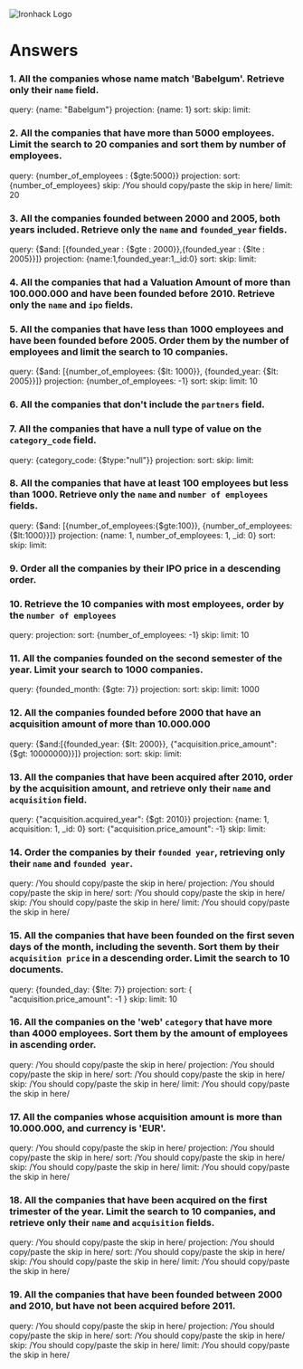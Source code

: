 ![Ironhack Logo](https://i.imgur.com/1QgrNNw.png)

# Answers

### 1. All the companies whose name match 'Babelgum'. Retrieve only their `name` field.

query: {name: "Babelgum"}
projection: {name: 1}
sort: 
skip: 
limit: 

### 2. All the companies that have more than 5000 employees. Limit the search to 20 companies and sort them by **number of employees**.

query: {number_of_employees : {$gte:5000}}
projection:
sort: {number_of_employees}
skip: /You should copy/paste the skip in here/
limit: 20

### 3. All the companies founded between 2000 and 2005, both years included. Retrieve only the `name` and `founded_year` fields.

query: {$and: [{founded_year : {$gte : 2000}},{founded_year : {$lte : 2005}}]}
projection: {name:1,founded_year:1,_id:0}
sort: 
skip: 
limit: 

### 4. All the companies that had a Valuation Amount of more than 100.000.000 and have been founded before 2010. Retrieve only the `name` and `ipo` fields.

<!-- Your Code Goes Here -->

### 5. All the companies that have less than 1000 employees and have been founded before 2005. Order them by the number of employees and limit the search to 10 companies.

query: {$and: [{number_of_employees: {$lt: 1000}}, {founded_year: {$lt: 2005}}]}
projection: {number_of_employees: -1}
sort: 
skip: 
limit: 10

### 6. All the companies that don't include the `partners` field.

<!-- Your Code Goes Here -->

### 7. All the companies that have a null type of value on the `category_code` field.

query: {category_code: {$type:"null"}}
projection: 
sort: 
skip: 
limit: 

### 8. All the companies that have at least 100 employees but less than 1000. Retrieve only the `name` and `number of employees` fields.

query: {$and: [{number_of_employees:{$gte:100}}, {number_of_employees:{$lt:1000}}]}
projection: {name: 1, number_of_employees: 1, _id: 0}
sort: 
skip: 
limit: 

### 9. Order all the companies by their IPO price in a descending order.



### 10. Retrieve the 10 companies with most employees, order by the `number of employees`

query: 
projection: 
sort: {number_of_employees: -1}
skip: 
limit: 10

### 11. All the companies founded on the second semester of the year. Limit your search to 1000 companies.

query: {founded_month: {$gte: 7}}
projection: 
sort: 
skip: 
limit: 1000

### 12. All the companies founded before 2000 that have an acquisition amount of more than 10.000.000

query: {$and:[{founded_year: {$lt: 2000}}, {"acquisition.price_amount": {$gt: 10000000}}]}
projection: 
sort: 
skip: 
limit: 

### 13. All the companies that have been acquired after 2010, order by the acquisition amount, and retrieve only their `name` and `acquisition` field.

query: {"acquisition.acquired_year": {$gt: 2010}}
projection: {name: 1, acquisition: 1, _id: 0}
sort: {"acquisition.price_amount": -1}
skip: 
limit: 

### 14. Order the companies by their `founded year`, retrieving only their `name` and `founded year`.

query: /You should copy/paste the skip in here/
projection: /You should copy/paste the skip in here/
sort: /You should copy/paste the skip in here/
skip: /You should copy/paste the skip in here/
limit: /You should copy/paste the skip in here/

### 15. All the companies that have been founded on the first seven days of the month, including the seventh. Sort them by their `acquisition price` in a descending order. Limit the search to 10 documents.

query: {founded_day: {$lte: 7}}
projection: 
sort: { "acquisition.price_amount": -1 }
skip: 
limit: 10

### 16. All the companies on the 'web' `category` that have more than 4000 employees. Sort them by the amount of employees in ascending order.

query: /You should copy/paste the skip in here/
projection: /You should copy/paste the skip in here/
sort: /You should copy/paste the skip in here/
skip: /You should copy/paste the skip in here/
limit: /You should copy/paste the skip in here/

### 17. All the companies whose acquisition amount is more than 10.000.000, and currency is 'EUR'.

query: /You should copy/paste the skip in here/
projection: /You should copy/paste the skip in here/
sort: /You should copy/paste the skip in here/
skip: /You should copy/paste the skip in here/
limit: /You should copy/paste the skip in here/

### 18. All the companies that have been acquired on the first trimester of the year. Limit the search to 10 companies, and retrieve only their `name` and `acquisition` fields.

query: /You should copy/paste the skip in here/
projection: /You should copy/paste the skip in here/
sort: /You should copy/paste the skip in here/
skip: /You should copy/paste the skip in here/
limit: /You should copy/paste the skip in here/

### 19. All the companies that have been founded between 2000 and 2010, but have not been acquired before 2011.

query: /You should copy/paste the skip in here/
projection: /You should copy/paste the skip in here/
sort: /You should copy/paste the skip in here/
skip: /You should copy/paste the skip in here/
limit: /You should copy/paste the skip in here/
